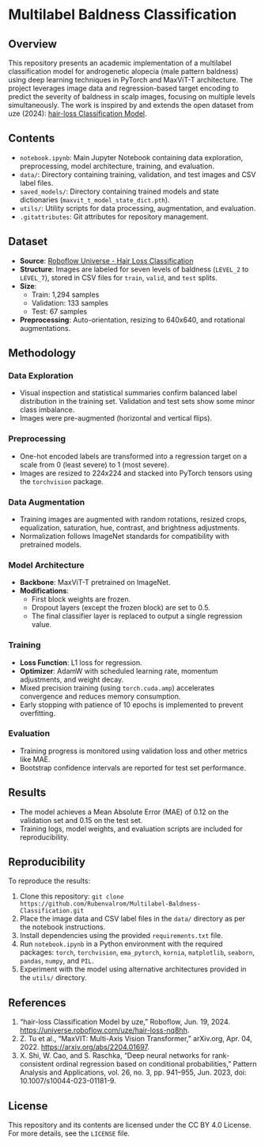# Multilabel Baldness Classification

## Overview

This repository presents an academic implementation of a multilabel classification model for androgenetic alopecia (male pattern baldness) using deep learning techniques in PyTorch and MaxViT-T architecture. The project leverages image data and regression-based target encoding to predict the severity of baldness in scalp images, focusing on multiple levels simultaneously. The work is inspired by and extends the open dataset from uze (2024): [hair-loss Classification Model](https://universe.roboflow.com/uze/hair-loss-nq8hh/dataset/1#).

## Contents

- `notebook.ipynb`: Main Jupyter Notebook containing data exploration, preprocessing, model architecture, training, and evaluation.
- `data/`: Directory containing training, validation, and test images and CSV label files.
- `saved_models/`: Directory containing trained models and state dictionaries (`maxvit_t_model_state_dict.pth`).
- `utils/`: Utility scripts for data processing, augmentation, and evaluation.
- `.gitattributes`: Git attributes for repository management.

## Dataset

- **Source**: [Roboflow Universe - Hair Loss Classification](https://universe.roboflow.com/uze/hair-loss-nq8hh/dataset/1#)
- **Structure**: Images are labeled for seven levels of baldness (`LEVEL_2` to `LEVEL_7`), stored in CSV files for `train`, `valid`, and `test` splits.
- **Size**:
  - Train: 1,294 samples
  - Validation: 133 samples
  - Test: 67 samples
- **Preprocessing**: Auto-orientation, resizing to 640x640, and rotational augmentations.

## Methodology

### Data Exploration

- Visual inspection and statistical summaries confirm balanced label distribution in the training set. Validation and test sets show some minor class imbalance.
- Images were pre-augmented (horizontal and vertical flips).

### Preprocessing

- One-hot encoded labels are transformed into a regression target on a scale from 0 (least severe) to 1 (most severe).
- Images are resized to 224x224 and stacked into PyTorch tensors using the `torchvision` package.

### Data Augmentation

- Training images are augmented with random rotations, resized crops, equalization, saturation, hue, contrast, and brightness adjustments.
- Normalization follows ImageNet standards for compatibility with pretrained models.

### Model Architecture

- **Backbone**: MaxViT-T pretrained on ImageNet.
- **Modifications**:
  - First block weights are frozen.
  - Dropout layers (except the frozen block) are set to 0.5.
  - The final classifier layer is replaced to output a single regression value.

### Training

- **Loss Function**: L1 loss for regression.
- **Optimizer**: AdamW with scheduled learning rate, momentum adjustments, and weight decay.
- Mixed precision training (using `torch.cuda.amp`) accelerates convergence and reduces memory consumption.
- Early stopping with patience of 10 epochs is implemented to prevent overfitting.

### Evaluation

- Training progress is monitored using validation loss and other metrics like MAE.
- Bootstrap confidence intervals are reported for test set performance.

## Results

- The model achieves a Mean Absolute Error (MAE) of 0.12 on the validation set and 0.15 on the test set.
- Training logs, model weights, and evaluation scripts are included for reproducibility.

## Reproducibility

To reproduce the results:

1. Clone this repository: `git clone https://github.com/Rubenvalrom/Multilabel-Baldness-Classification.git`
2. Place the image data and CSV label files in the `data/` directory as per the notebook instructions.
3. Install dependencies using the provided `requirements.txt` file.
4. Run `notebook.ipynb` in a Python environment with the required packages: `torch`, `torchvision`, `ema_pytorch`, `kornia`, `matplotlib`, `seaborn`, `pandas`, `numpy`, and `PIL`.
5. Experiment with the model using alternative architectures provided in the `utils/` directory.

## References

1. “hair-loss Classification Model by uze,” Roboflow, Jun. 19, 2024. https://universe.roboflow.com/uze/hair-loss-nq8hh.
2. Z. Tu et al., “MaxVIT: Multi-Axis Vision Transformer,” arXiv.org, Apr. 04, 2022. https://arxiv.org/abs/2204.01697.
3. X. Shi, W. Cao, and S. Raschka, “Deep neural networks for rank-consistent ordinal regression based on conditional probabilities,” Pattern Analysis and Applications, vol. 26, no. 3, pp. 941–955, Jun. 2023, doi: 10.1007/s10044-023-01181-9.

## License

This repository and its contents are licensed under the CC BY 4.0 License. For more details, see the `LICENSE` file.